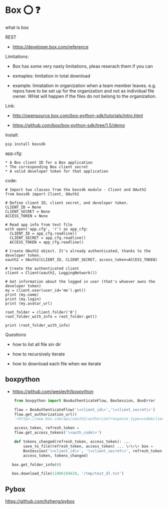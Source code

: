 # Box :o: :question:


what is box

REST

* https://developer.box.com/reference

Limitations:

* Box has some very nasty limitations, pleas reserach them if you can

* exmaples: limitation in total download
* example: limiatation in organization when a team member leaves. e.g. repos have to be set up for the organization and not as individual file owner. WHat will happen if the files do not belong to the organization.

Link:

-   <http://opensource.box.com/box-python-sdk/tutorials/intro.html>

-   <https://github.com/box/box-python-sdk/tree/1.5/demo>

Install:

    pip install boxsdk

app.cfg:

    * A Box client ID for a Box application
    * The corresponding Box client secret
    * A valid developer token for that application

code:

    # Import two classes from the boxsdk module - Client and OAuth2
    from boxsdk import Client, OAuth2

    # Define client ID, client secret, and developer token.
    CLIENT_ID = None
    CLIENT_SECRET = None
    ACCESS_TOKEN = None

    # Read app info from text file
    with open('app.cfg', 'r') as app_cfg:
      CLIENT_ID = app_cfg.readline()
      CLIENT_SECRET = app_cfg.readline()
      ACCESS_TOKEN = app_cfg.readline()

    # Create OAuth2 object. It's already authenticated, thanks to the developer token.
    oauth2 = OAuth2(CLIENT_ID, CLIENT_SECRET, access_token=ACCESS_TOKEN)

    # Create the authenticated client
    client = Client(oauth2, LoggingNetwork())

    # Get information about the logged in user (that's whoever owns the developer token)
    my = client.user(user_id='me').get()
    print (my.name)
    print (my.login)
    print (my.avatar_url)

    root_folder = client.folder('0')
    root_folder_with_info = root_folder.get()

    print (root_folder_with_info)

Questions

-   how to list all file sin dir

-   how to recursively iterate

-   how to download each file when we iterate

boxpython
---------

* <https://github.com/wesleyfr/boxpython>

```python
    from boxpython import BoxAuthenticateFlow, BoxSession, BoxError

    flow = BoxAuthenticateFlow('\<client_id\>','\<client_secret\>')
    flow.get_authorization_url()
    '<https://www.box.com/api/oauth2/authorize?response_type=code&client_id>=\<client_id\>&state=authenticated'

    access_token, refresh_token =
    flow.get_access_tokens('\<auth_code\>')

    def tokens_changed(refresh_token, access_token): ...
        save_to_file(refresh_token, access_token) ... \>\>\> box =
        BoxSession('\<client_id\>', '\<client_secret\>', refresh_token,
        access_token, tokens_changed)

   box.get_folder_info(0)

   box.download_file(11006194629, '/tmp/test_dl.txt')
```

Pybox
-----

<https://github.com/hzheng/pybox>
